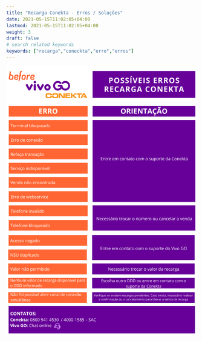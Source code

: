 ```yaml
---
title: "Recarga Conekta - Erros / Soluções"
date: 2021-05-15T11:02:05+04:00
lastmod: 2021-05-15T11:02:05+04:00
weight: 3
draft: false
# search related keywords
keywords: ["recarga","coneckta","erro","erros"]
---
```



![image example](conektaerros1.png "Erros e Soluções")
![image example](conektaerros2.png "Erros e Soluções")
